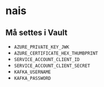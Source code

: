 # nais

## Må settes i Vault
- `AZURE_PRIVATE_KEY_JWK`
- `AZURE_CERTIFICATE_HEX_THUMBPRINT`
- `SERVICE_ACCOUNT_CLIENT_ID`
- `SERVICE_ACCOUNT_CLIENT_SECRET`
- `KAFKA_USERNAME`
- `KAFKA_PASSWORD`

